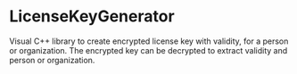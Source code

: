# LicenseKeyGenerator
Visual C++ library to create encrypted license key with validity, for a person or organization. The encrypted key can be decrypted to extract validity and person or organization.
